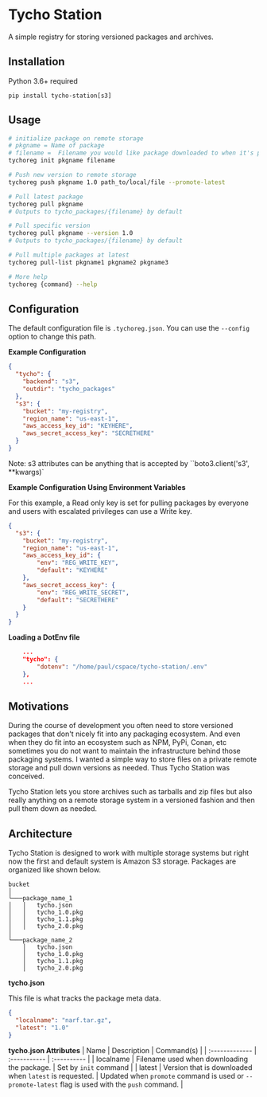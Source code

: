 # Tycho Station

A simple registry for storing versioned packages and archives.

## Installation

Python 3.6+ required

`pip install tycho-station[s3]`

## Usage

```bash
# initialize package on remote storage
# pkgname = Name of package
# filename =  Filename you would like package downloaded to when it's pulled
tychoreg init pkgname filename

# Push new version to remote storage
tychoreg push pkgname 1.0 path_to/local/file --promote-latest

# Pull latest package
tychoreg pull pkgname
# Outputs to tycho_packages/{filename} by default

# Pull specific version
tychoreg pull pkgname --version 1.0
# Outputs to tycho_packages/{filename} by default

# Pull multiple packages at latest
tychoreg pull-list pkgname1 pkgname2 pkgname3

# More help
tychoreg {command} --help
```
## Configuration

The default configuration file is `.tychoreg.json`. You can use the `--config` option to change this path.

**Example Configuration**

```json
{
  "tycho": {
    "backend": "s3",
    "outdir": "tycho_packages"
  },
  "s3": {
    "bucket": "my-registry",
    "region_name": "us-east-1",
    "aws_access_key_id": "KEYHERE",
    "aws_secret_access_key": "SECRETHERE"
  }
}
```

Note: s3 attributes can be anything that is accepted by ``boto3.client('s3', **kwargs)`

**Example Configuration Using Environment Variables**

For this example, a Read only key is set for pulling packages by everyone and users with escalated privileges can use a Write key.

```json
{
  "s3": {
    "bucket": "my-registry",
    "region_name": "us-east-1",
    "aws_access_key_id": {
        "env": "REG_WRITE_KEY",
        "default": "KEYHERE"
    },
    "aws_secret_access_key": {
        "env": "REG_WRITE_SECRET",
        "default": "SECRETHERE"
    }
  }
}
```

**Loading a DotEnv file**
```json
    ...
    "tycho": {
        "dotenv": "/home/paul/cspace/tycho-station/.env"
    },
    ...
```


## Motivations

During the course of development you often need to store versioned packages that don't nicely fit into any packaging ecosystem. And even when they do fit into an ecosystem such as NPM, PyPi, Conan, etc sometimes you do not want to maintain the infrastructure behind those packaging systems. I wanted a simple way to store files on a private remote storage and pull down versions as needed. Thus Tycho Station was conceived.

Tycho Station lets you store archives such as tarballs and zip files but also really anything on a remote storage system in a versioned fashion and then pull them down as needed.

## Architecture

Tycho Station is designed to work with multiple storage systems but right now the first and default system is Amazon S3 storage. Packages are organized like shown below.

```
bucket
│
└───package_name_1
│   │   tycho.json
│   │   tycho_1.0.pkg
│   │   tycho_1.1.pkg
│   │   tycho_2.0.pkg
│
└───package_name_2
    │   tycho.json
    │   tycho_1.0.pkg
    │   tycho_1.1.pkg
    │   tycho_2.0.pkg
```

**tycho.json**

This file is what tracks the package meta data.

```json
{
  "localname": "narf.tar.gz",
  "latest": "1.0"
}
```

**tycho.json Attributes**
| Name           | Description  | Command(s)  |
| :------------- | :----------- | :---------- |
| localname      | Filename used when downloading the package. | Set by `init` command |
| latest         | Version that is downloaded when `latest` is requested. | Updated when `promote` command is used or `--promote-latest` flag is used with the `push` command. |
